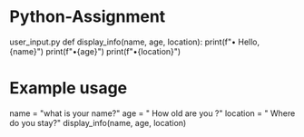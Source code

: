 # Python-Assignment
user_input.py
def display_info(name, age, location):
    print(f"• Hello, {name}")
    print(f"•{age}")
    print(f"•{location}")

# Example usage
name = "what is your name?"
age = " How old are you ?"
location = " Where do you stay?"
display_info(name, age, location)
 
